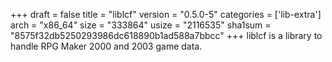 +++
draft = false
title = "liblcf"
version = "0.5.0-5"
categories = ['lib-extra']
arch = "x86_64"
size = "333864"
usize = "2116535"
sha1sum = "8575f32db5250293986dc618890b1ad588a7bbcc"
+++
liblcf is a library to handle RPG Maker 2000 and 2003 game data.
